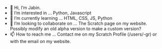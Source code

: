 - 👋 Hi, I’m Jabin.
- 👀 I’m interested in ... Python, Javascript
- 🌱 I’m currently learning ... HTML, CSS, JS, Python
- 💞️ I’m looking to collaborate on ... The Scratch page on my website. Possibly modify an old alpha version to make a custom version?
- 📫 How to reach me ... Contact me on my Scratch Profile (/users/-gr) or with the email on my website.

